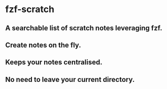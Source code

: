 #  fzf-scratch

## A searchable list of scratch notes leveraging fzf. 
## Create notes on the fly. 
## Keeps your notes centralised. 
## No need to leave your current directory.
